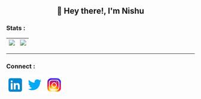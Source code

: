 ## <p align="center">:wave: Hey there!, I'm Nishu</p>

### Stats :

<img src="https://github-readme-stats.vercel.app/api/top-langs/?username=nishu-murmu&layout=compact&show_icons=true&theme=gruvbox&langs_count=8&hide_border=true" />|<a src="https://github.com/nishu-murmu/github-readme-stats"><img src="https://github-readme-stats.vercel.app/api?username=nishu-murmu&show_icons=true&theme=gruvbox&hide_border=true&hide=stars"></a>
|--------------|-------------|

---

### Connect :

<a href="https://www.linkedin.com/in/nishu-murmu-441635192/"><img src="https://github.com/nishu-murmu/nishu-murmu/blob/main/images/icons8-linkedin-48.png"/></a>
<a href="https://twitter.com/_Gliches_"><img src="https://github.com/nishu-murmu/nishu-murmu/blob/main/images/icons8-twitter-48.png"/></a>
<a href="https://www.instagram.com/nishu_murmu"><img src="https://github.com/nishu-murmu/nishu-murmu/blob/main/images/icons8-instagram-48.png" /></a>
<a href="https://medium.com/@nishumurmu"><img src="" /></a>

